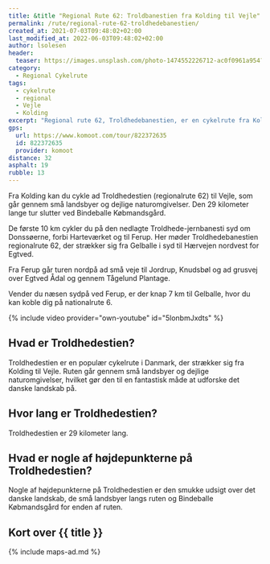 ```yaml
---
title: &title "Regional Rute 62: Troldbanestien fra Kolding til Vejle"
permalink: /rute/regional-rute-62-troldhedebanestien/
created_at: 2021-07-03T09:48:02+02:00
last_modified_at: 2022-06-03T09:48:02+02:00
author: lsolesen
header:
  teaser: https://images.unsplash.com/photo-1474552226712-ac0f0961a954?ixlib=rb-1.2.1&ixid=eyJhcHBfaWQiOjEyMDd9&auto=format&fit=crop&h=300&w=400&q=10
category:
  - Regional Cykelrute
tags:
  - cykelrute
  - regional
  - Vejle
  - Kolding
excerpt: "Regional rute 62, Troldhedebanestien, er en cykelrute fra Kolding mod Vejle, som tager dig gennem små landsbyer og skønne naturområder. Den 29 km lange rute slutter ved Bindeballe Købmandsgård."
gps:
  url: https://www.komoot.com/tour/822372635
  id: 822372635
  provider: komoot
distance: 32
asphalt: 19
rubble: 13
---
```


Fra Kolding kan du cykle ad Troldhedestien (regionalrute 62) til Vejle, som går gennem små landsbyer og dejlige naturomgivelser. Den 29 kilometer lange tur slutter ved Bindeballe Købmandsgård.

De første 10 km cykler du på den nedlagte Troldhede-jernbanesti syd om Donssøerne, forbi Harteværket og til Ferup. Her møder Troldhedebanestien regionalrute 62, der strækker sig fra Gelballe i syd til Hærvejen nordvest for Egtved.

Fra Ferup går turen nordpå ad små veje til Jordrup, Knudsbøl og ad grusvej over Egtved Ådal og gennem Tågelund Plantage.

Vender du næsen sydpå ved Ferup, er der knap 7 km til Gelballe, hvor du kan koble dig på nationalrute 6.

{% include video provider="own-youtube" id="5lonbmJxdts" %}

## Hvad er Troldhedestien?

Troldhedestien er en populær cykelrute i Danmark, der strækker sig fra Kolding til Vejle. Ruten går gennem små landsbyer og dejlige naturomgivelser, hvilket gør den til en fantastisk måde at udforske det danske landskab på.

## Hvor lang er Troldhedestien?

Troldhedestien er 29 kilometer lang.

## Hvad er nogle af højdepunkterne på Troldhedestien?

Nogle af højdepunkterne på Troldhedestien er den smukke udsigt over det danske landskab, de små landsbyer langs ruten og Bindeballe Købmandsgård for enden af ruten.

## Kort over {{ title }}

{% include maps-ad.md %}
